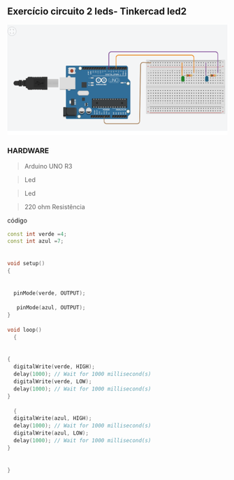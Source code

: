 


## Exercício circuito 2 leds- Tinkercad led2


 ![led2](img/led2.png)









### HARDWARE
> Arduino UNO R3

> Led


> Led

> 220 ohm  Resistência












código
```cpp
const int verde =4;
const int azul =7;


void setup()
{
 
  
  pinMode(verde, OUTPUT);
  
   pinMode(azul, OUTPUT);
}

void loop()
  {
  

{
  digitalWrite(verde, HIGH);
  delay(1000); // Wait for 1000 millisecond(s)
  digitalWrite(verde, LOW);
  delay(1000); // Wait for 1000 millisecond(s)
}
  
  {
  digitalWrite(azul, HIGH);
  delay(1000); // Wait for 1000 millisecond(s)
  digitalWrite(azul, LOW);
  delay(1000); // Wait for 1000 millisecond(s)
}
  
  
}
